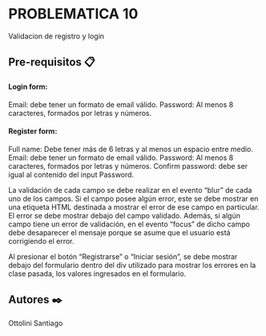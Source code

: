 # PROBLEMATICA 10

Validacion de registro y login

## Pre-requisitos 📋

#### Login form:

Email: debe tener un formato de email válido.
Password: Al menos 8 caracteres, formados por letras y números.

#### Register form:
Full name: Debe tener más de 6 letras y al menos un espacio entre medio.
Email: debe tener un formato de email válido.
Password: Al menos 8 caracteres, formados por letras y números.
Confirm password: debe ser igual al contenido del input Password.

La validación de cada campo se debe realizar en el evento “blur” de cada uno de los campos.
Si el campo posee algún error, este se debe mostrar en una etiqueta HTML destinada a mostrar el error de ese campo en particular. El error se debe mostrar debajo del campo validado.
Además, si algún campo tiene un error de validación, en el evento “focus” de dicho campo debe desaparecer el mensaje porque se asume que el usuario está corrigiendo el error.

Al presionar el botón “Registrarse” o “Iniciar sesión”, se debe mostrar debajo del formulario dentro del div utilizado para mostrar los errores en la clase pasada, los valores ingresados en el formulario.

## Autores ✒️

Ottolini Santiago




